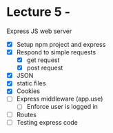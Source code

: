 # Lecture 5 - 

Express JS web server

* [x] Setup npm project and express
* [x] Respond to simple requests
  * [x] get request
  * [x] post request
* [x] JSON
* [x] static files
* [x] Cookies 
* [ ] Express middleware (app.use)
  * [ ] Enforce user is logged in
* [ ] Routes
* [ ] Testing express code